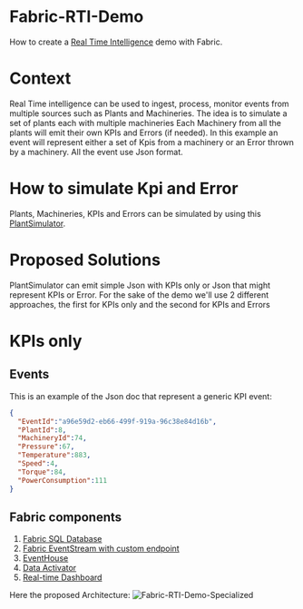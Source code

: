# Fabric-RTI-Demo
How to create a [Real Time Intelligence](https://learn.microsoft.com/en-us/fabric/real-time-intelligence/overview) demo with Fabric.

# Context
Real Time intelligence can be used to ingest, process, monitor events from multiple sources such as Plants and Machineries.
The idea is to simulate a set of plants each with multiple machineries 
Each Machinery from all the plants will emit their own KPIs and Errors (if needed). 
In this example an event will represent either a set of Kpis from a machinery or an Error thrown by a machinery.
All the event use Json format.

# How to simulate Kpi and Error
Plants, Machineries, KPIs and Errors can be simulated by using this [PlantSimulator](https://github.com/lucaferrari77/PlantSimulator).

# Proposed Solutions
PlantSimulator can emit simple Json with KPIs only or Json that might represent KPIs or Error.
For the sake of the demo we'll use 2 different approaches, the first for KPIs only and the second for KPIs and Errors

# KPIs only

## Events
This is an example of the Json doc that represent a generic KPI event:

```json
{
  "EventId":"a96e59d2-eb66-499f-919a-96c38e84d16b",
  "PlantId":8,
  "MachineryId":74,
  "Pressure":67,
  "Temperature":883,
  "Speed":4,
  "Torque":84,
  "PowerConsumption":111
}
```

## Fabric components

1. [Fabric SQL Database](https://learn.microsoft.com/en-us/fabric/database/sql/overview)
2. [Fabric EventStream with custom endpoint](https://learn.microsoft.com/en-us/fabric/real-time-intelligence/event-streams/overview?tabs=enhancedcapabilities)
3. [EventHouse](https://learn.microsoft.com/en-us/fabric/real-time-intelligence/eventhouse)
4. [Data Activator](https://learn.microsoft.com/en-us/fabric/real-time-intelligence/data-activator/activator-introduction)
5. [Real-time Dashboard](https://learn.microsoft.com/en-us/fabric/real-time-intelligence/dashboard-real-time-create)

Here the proposed Architecture:
![Fabric-RTI-Demo-Specialized](https://github.com/user-attachments/assets/292f9f78-a0ba-403d-8a44-2e29791885ae)








